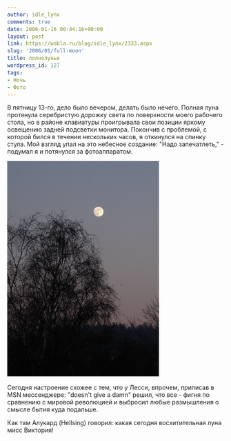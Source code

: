 ```yaml
---
author: idle_lynx
comments: true
date: 2006-01-16 00:44:16+00:00
layout: post
link: https://wobla.ru/blog/idle_lynx/2333.aspx
slug: '2006/01/full-moon'
title: полнолунье
wordpress_id: 127
tags:
- Ночь
- Фото
---
```


В пятницу 13-го, дело было вечером, делать было нечего. Полная луна протянула серебристую дорожку света по поверхности моего рабочего стола, но в районе клавиатуры проигрывала свои позиции яркому освещению задней подсветки монитора. Покончив с проблемой, с которой бился в течении нескольких часов, я откинулся на спинку стула. Мой взгляд упал на это небесное создание: "Надо запечатлеть," - подумал я и потянулся за фотоаппаратом.

![Full Moon](images/2007/05/3f96caea-6c63-4aa6-ae04-3e84bdf76718.jpg)

Сегодня настроение схожее с тем, что у Лесси, впрочем, приписав в MSN мессенджере: "doesn't give a damn" решил, что все - фигня по сравнению с мировой революцией и выбросил любые размышления о смысле бытия куда подальше.

Как там Алукард (Hellsing) говорил: какая сегодня восхитительная луна мисс Виктория!

